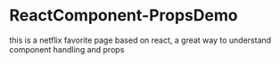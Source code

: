 # ReactComponent-PropsDemo
this is a netflix favorite page based on react, a great way to understand component handling and props
